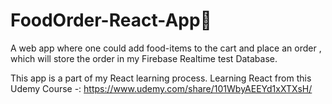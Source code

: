 # FoodOrder-React-App🥗

A web app where one could add food-items to the cart and place an order , which will store the order in my Firebase Realtime test Database.

This app is a part of my React learning process.
Learning React from this Udemy Course -: https://www.udemy.com/share/101WbyAEEYd1xXTXsH/
